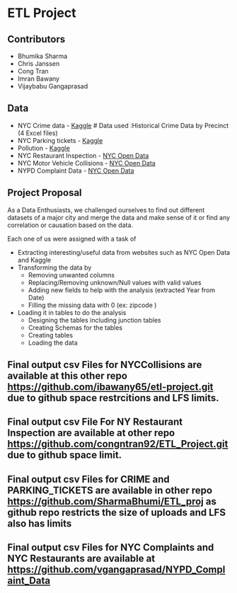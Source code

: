 # ETL Project

## Contributors

-	Bhumika Sharma
-	Chris Janssen
-	Cong Tran
-	Imran Bawany
-	Vijaybabu Gangaprasad

## Data

-	NYC Crime data - [Kaggle](https://www1.nyc.gov/site/nypd/stats/crime-statistics/historical.page) # Data used :Historical Crime 			Data by Precinct (4 Excel files)
-	NYC Parking tickets - [Kaggle](https://www.kaggle.com/new-york-city/nyc-parking-tickets) 
-	Pollution - [Kaggle](https://www.kaggle.com/) 
-	NYC Restaurant Inspection - [NYC Open Data](https://opendata.cityofnewyork.us/) 
-	NYC Motor Vehicle Collisions - [NYC Open Data](https://data.cityofnewyork.us/Public-Safety/Motor-Vehicle-Collisions-Crashes/h9gi-nx95/) 
-	NYPD Complaint Data  - [NYC Open Data](https://data.cityofnewyork.us/Public-Safety/NYPD-Complaint-Data-Historic/qgea-i56i) 


## Project Proposal

As a Data Enthusiasts, we challenged ourselves to find out different datasets of a major city and merge the data and make sense of it or find any correlation or causation based on the data.

Each one of us were assigned with a task of

-	Extracting interesting/useful data from websites such as NYC Open Data and Kaggle 
-	Transforming the data by
	-	Removing unwanted columns
	-	Replacing/Removing unknown/Null values with valid values
	-	Adding new fields to help with the analysis (extracted Year from Date)
	-	Filling the missing data with 0 (ex: zipcode )
-	Loading it in tables to do the analysis
	-	Designing the tables including junction tables
	-	Creating Schemas for the tables
	-	Creating tables
	-	Loading the data
	
## Final output csv Files for NYCCollisions are available at this other repo https://github.com/ibawany65/etl-project.git due to github space restrcitions and LFS limits.

## Final output csv File For NY Restaurant Inspection are available at other repo https://github.com/congntran92/ETL_Project.git due to github space limit.

## Final output csv Files for CRIME and PARKING_TICKETS are available in other repo https://github.com/SharmaBhumi/ETL_proj as github repo restricts the size of uploads and LFS also has limits

## Final output csv Files for NYC Complaints and NYC Restaurants are available at https://github.com/vgangaprasad/NYPD_Complaint_Data
